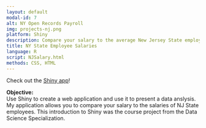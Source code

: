 ```yaml
---
layout: default
modal-id: 7
alt: NY Open Records Payroll
img: projects-nj.png
platform: Shiny
description: Compare your salary to the average New Jersey State employee
title: NY State Employee Salaries
language: R
script: NJSalary.html
methods: CSS, HTML
---
```


Check out the <a href="https://kuhnrl30.shinyapps.io/ShinyProject" target="_blank">Shiny app</a>!

<b>Objective: </b>  
Use Shiny to create a web application and use it to present a data anslysis. My application allows you to compare your salary to the salaries of NJ State employees. This introduction to Shiny was the course project from the Data Science Specialization. 
